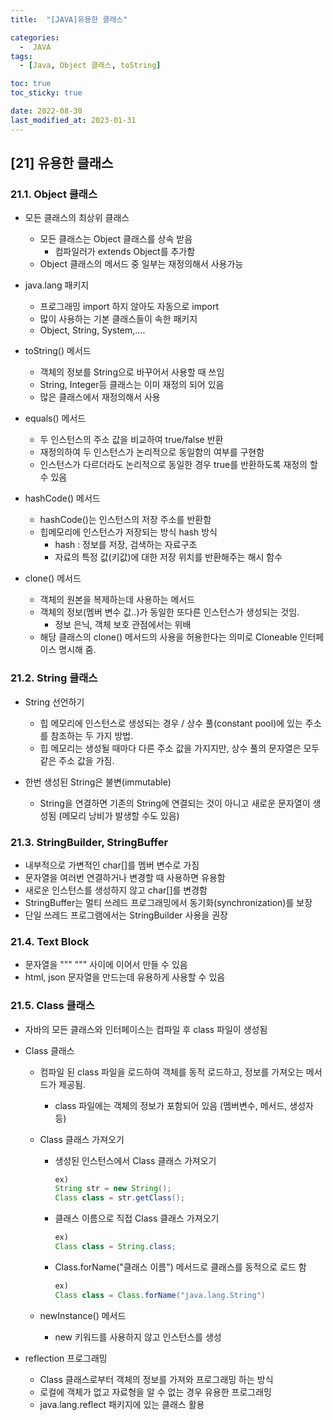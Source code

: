 ```yaml
---
title:  "[JAVA]유용한 클래스" 

categories:
  -  JAVA
tags:
  - [Java, Object 클래스, toString]

toc: true
toc_sticky: true

date: 2022-08-30
last_modified_at: 2023-01-31
---
```

[21] 유용한 클래스
----
### 21.1. Object 클래스 
- 모든 클래스의 최상위 클래스 
  - 모든 클래스는 Object 클래스를 상속 받음 
    - 컴파일러가 extends Object를 추가함 
  - Object 클래스의 메서드 중 일부는 재정의해서 사용가능
- java.lang 패키지 
  - 프로그래밍 import 하지 않아도 자동으로 import 
  - 많이 사용하는 기본 클래스들이 속한 패키지 
  - Object, String, System,....
- toString() 메서드 
  - 객체의 정보를 String으로 바꾸어서 사용할 때 쓰임 
  - String, Integer등 클래스는 이미 재정의 되어 있음 
  - 많은 클래스에서 재정의해서 사용

- equals() 메서드 
  - 두 인스턴스의 주소 값을 비교하여 true/false 반환 
  - 재정의하여 두 인스턴스가 논리적으로 동일함의 여부를 구현함 
  - 인스턴스가 다르더라도 논리적으로 동일한 경우 true를 반환하도록 재정의 할 수 있음 

- hashCode() 메서드 
  - hashCode()는 인스턴스의 저장 주소를 반환함 
  - 힙메모리에 인스턴스가 저장되는 방식 hash 방식 
    - hash : 정보를 저장, 검색하는 자료구조 
    - 자료의 특정 값(키값)에 대한 저장 위치를 반환해주는 해시 함수

- clone() 메서드 
  - 객체의 원본을 복제하는데 사용하는 메서드 
  - 객체의 정보(멤버 변수 값..)가 동일한 또다른 인스턴스가 생성되는 것임.
    - 정보 은닉, 객체 보호 관점에서는 위배
  - 해당 클래스의 clone() 메서드의 사용을 허용한다는 의미로 Cloneable 인터페이스 명시해 줌.  

### 21.2. String 클래스 
- String 선언하기 
  - 힙 메모리에 인스턴스로 생성되는 경우 / 
   상수 풀(constant pool)에 있는 주소를 참조하는 두 가지 방법.
  - 힙 메모리는 생성될 때마다 다른 주소 값을 가지지만, 
   상수 풀의 문자열은 모두 같은 주소 값을 가짐.

- 한번 생성된 String은 불변(immutable)
  - String을 연결하면 기존의 String에 연결되는 것이 아니고 
   새로운 문자열이 생성됨 (메모리 낭비가 발생할 수도 있음)

### 21.3. StringBuilder, StringBuffer 
- 내부적으로 가변적인 char[]를 멤버 변수로 가짐 
- 문자열을 여러번 연결하거나 변경할 때 사용하면 유용함 
- 새로운 인스턴스를 생성하지 않고 char[]를 변경함 
- StringBuffer는 멀티 쓰레드 프로그래밍에서 동기화(synchronization)를 보장 
- 단일 쓰레드 프로그램에서는 StringBuilder 사용을 권장 

### 21.4. Text Block
- 문자열을 """      """ 사이에 이어서 만들 수 있음 
- html, json 문자열을 만드는데 유용하게 사용할 수 있음 

### 21.5. Class 클래스 
- 자바의 모든 클래스와 인터페이스는 컴파일 후 class 파일이 생성됨 
- Class 클래스 
  - 컴파일 된 class 파일을 로드하여 객체를 동적 로드하고, 정보를 가져오는 메서드가 제공됨.
    - class 파일에는 객체의 정보가 포함되어 있음 (멤버변수, 메서드, 생성자 등)

  - Class 클래스 가져오기 
    - 생성된 인스턴스에서 Class 클래스 가져오기 
      ```java
      ex)
      String str = new String();
      Class class = str.getClass();
      ```
    - 클래스 이름으로 직접 Class 클래스 가져오기  
      ```java
      ex)
      Class class = String.class; 
      ```
    - Class.forName("클래스 이름") 메서드로 클래스를 동적으로 로드 함 
      ```java
      ex)
      Class class = Class.forName("java.lang.String")    
      ```
  - newInstance() 메서드 
     - new 키워드를 사용하지 않고 인스턴스를 생성 

- reflection 프로그래밍
  - Class 클래스로부터 객체의 정보를 가져와 프로그래밍 하는 방식 
  - 로컬에 객체가 없고 자료형을 알 수 없는 경우 유용한 프로그래밍 
  - java.lang.reflect 패키지에 있는 클래스 활용